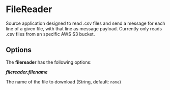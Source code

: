 # FileReader

Source application designed to read .csv files and send a message for each line of a given file,
with that line as message payload. Currently only reads .csv files from an specific AWS S3 bucket.

## Options

The **filereader** has the following options:

***filereader.filename***

  The name of the file to download (String, default: `none`)